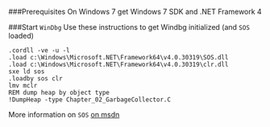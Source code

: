 ###Prerequisites
On Windows 7 get Windows 7 SDK and .NET Framework 4

###Start `WinDbg`
Use these instructions to get Windbg initialized (and `SOS` loaded)

```
.cordll -ve -u -l
.load c:\Windows\Microsoft.NET\Framework64\v4.0.30319\SOS.dll
.load c:\Windows\Microsoft.NET\Framework64\v4.0.30319\clr.dll
sxe ld sos
.loadby sos clr
lmv mclr
REM dump heap by object type
!DumpHeap -type Chapter_02_GarbageCollector.C
```

More information on `SOS` [on msdn](https://msdn.microsoft.com/en-us/library/windows/hardware/ff540665(v=vs.85).aspx)